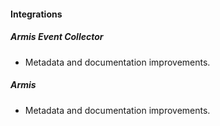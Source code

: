 
#### Integrations

##### Armis Event Collector

- Metadata and documentation improvements.
##### Armis

- Metadata and documentation improvements.
